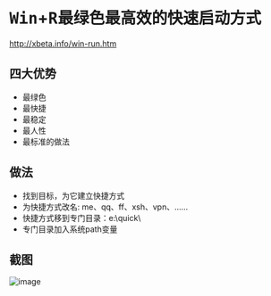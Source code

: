 # <kbd>Win</kbd>+<kbd>R</kbd>最绿色最高效的快速启动方式

http://xbeta.info/win-run.htm

## 四大优势

- 最绿色
- 最快捷
- 最稳定
- 最人性
- 最标准的做法

## 做法

- 找到目标，为它建立快捷方式
- 为快捷方式改名: me、qq、ff、xsh、vpn、……
- 快捷方式移到专门目录：e:\quick\
- 专门目录加入系统path变量

## 截图

![image](https://user-images.githubusercontent.com/1940588/80362337-0acebb00-88b5-11ea-8606-7391bb94f240.png)
